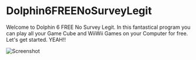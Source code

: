 # Dolphin6FREENoSurveyLegit

Welcome to Dolphin 6 FREE No Survey Legit.
In this fantastical program you can play all your Game Cube and WiiWii Games on your Computer for free. Let's get started. YEAH!!

![Screenshot](https://user-images.githubusercontent.com/83787150/163279278-66d1d671-4b1f-4899-aae1-c75a65d21c0b.png)
